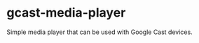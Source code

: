 gcast-media-player
==================

Simple media player that can be used with Google Cast devices.
